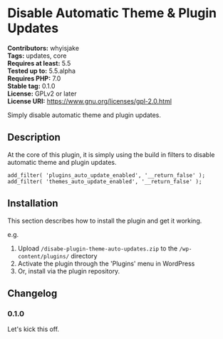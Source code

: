 # Disable Automatic Theme & Plugin Updates #
**Contributors:** whyisjake  
**Tags:** updates, core  
**Requires at least:** 5.5  
**Tested up to:** 5.5.alpha  
**Requires PHP:** 7.0  
**Stable tag:** 0.1.0  
**License:** GPLv2 or later  
**License URI:** https://www.gnu.org/licenses/gpl-2.0.html  

Simply disable automatic theme and plugin updates.

## Description ##

At the core of this plugin, it is simply using the build in filters to disable automatic theme and plugin updates.

`add_filter( 'plugins_auto_update_enabled', '__return_false' );`
`add_filter( 'themes_auto_update_enabled', '__return_false' );`

## Installation ##

This section describes how to install the plugin and get it working.

e.g.

1. Upload `/disabe-plugin-theme-auto-updates.zip` to the `/wp-content/plugins/` directory
1. Activate the plugin through the 'Plugins' menu in WordPress
1. Or, install via the plugin repository.

## Changelog ##

### 0.1.0 ###
Let's kick this off.